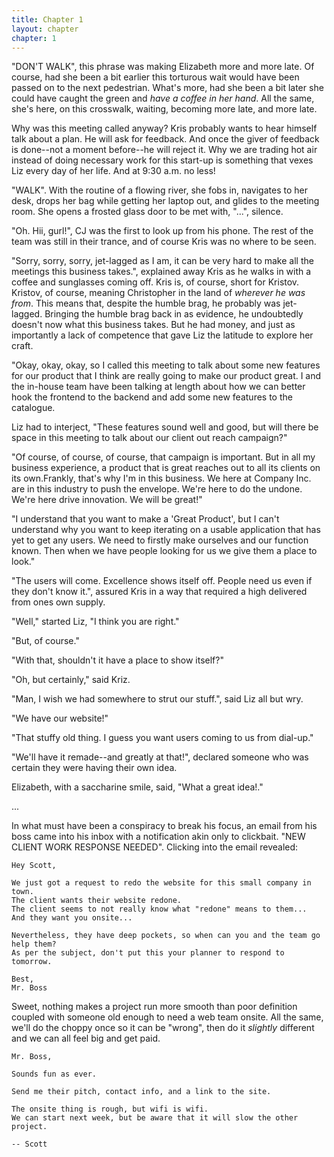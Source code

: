 ```yaml
---
title: Chapter 1
layout: chapter
chapter: 1
---
```


<!-- Running late -->
"DON'T WALK", this phrase was making Elizabeth more and more late.
Of course, had she been a bit earlier this torturous wait would have been passed on to the next pedestrian.
What's more, had she been a bit later she could have caught the green and _have a coffee in her hand_.
All the same, she's here, on this crosswalk, waiting, becoming more late, and more late.

<!-- Thoughts on the stupid meeting -->
Why was this meeting called anyway?
Kris probably wants to hear himself talk about a plan.
He will ask for feedback.
And once the giver of feedback is done--not a moment before--he will reject it.
Why we are trading hot air instead of doing necessary work for this start-up is something that vexes Liz every day of her life.
And at 9:30 a.m. no less!

<!-- TODO(ajone239): do we need space about what liz does here? -->

<!-- Walk  -->
"WALK".
With the routine of a flowing river, she fobs in, navigates to her desk, drops her bag while getting her laptop out, and glides to the meeting room.
She opens a frosted glass door to be met with, "...", silence.

"Oh. Hii, gurl!", CJ was the first to look up from his phone.
The rest of the team was still in their trance, and of course Kris was no where to be seen.

<!-- The meeting -->
"Sorry, sorry, sorry, jet-lagged as I am, it can be very hard to make all the meetings this business takes.", explained away Kris as he walks in with a coffee and sunglasses coming off.
Kris is, of course, short for Kristov.
Kristov, of course, meaning Christopher in the land of _wherever he was from_.
This means that, despite the humble brag, he probably was jet-lagged.
Bringing the humble brag back in as evidence, he undoubtedly doesn't now what this business takes.
But he had money, and just as importantly a lack of competence that gave Liz the latitude to explore her craft.

"Okay, okay, okay, so I called this meeting to talk about some new features for our product that I think are really going to make our product great.
I and the in-house team have been talking at length about how we can better hook the frontend to the backend and add some new features to the catalogue.

Liz had to interject, "These features sound well and good, but will there be space in this meeting to talk about our client out reach campaign?"

"Of course, of course, of course, that campaign is important.
But in all my business experience, a product that is great reaches out to all its clients on its own.Frankly, that's why I'm in this business.
We here at Company Inc. are in this industry to push the envelope.
We're here to do the undone.
We're here drive innovation.
We will be great!"

"I understand that you want to make a 'Great Product', but I can't understand why you want to keep iterating on a usable application that has yet to get any users.
We need to firstly make ourselves and our function known.
Then when we have people looking for us we give them a place to look."

"The users will come.
Excellence shows itself off.
People need us even if they don't know it.", assured Kris in a way that required a high delivered from ones own supply.

"Well," started Liz, "I think you are right."

"But, of course."

"With that, shouldn't it have a place to show itself?"

"Oh, but certainly," said Kriz.

"Man, I wish we had somewhere to strut our stuff.", said Liz all but wry.

"We have our website!"

"That stuffy old thing. I guess you want users coming to us from dial-up."

"We'll have it remade--and greatly at that!", declared someone who was certain they were having their own idea.

Elizabeth, with a saccharine smile, said, "What a great idea!."

...

In what must have been a conspiracy to break his focus, an email from his boss came into his inbox with a notification akin only to clickbait.
"NEW CLIENT WORK RESPONSE NEEDED".
Clicking into the email revealed:

```
Hey Scott,

We just got a request to redo the website for this small company in town.
The client wants their website redone.
The client seems to not really know what "redone" means to them...
And they want you onsite...

Nevertheless, they have deep pockets, so when can you and the team go help them?
As per the subject, don't put this your planner to respond to tomorrow.

Best,
Mr. Boss
```

Sweet, nothing makes a project run more smooth than poor definition coupled with someone old enough to need a web team onsite.
All the same, we'll do the choppy once so it can be "wrong", then do it _slightly_ different and we can all feel big and get paid.

```
Mr. Boss,

Sounds fun as ever.

Send me their pitch, contact info, and a link to the site.

The onsite thing is rough, but wifi is wifi.
We can start next week, but be aware that it will slow the other project.

-- Scott
```
